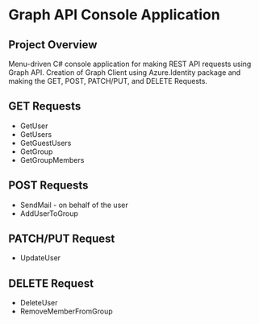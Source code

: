 # Graph API Console Application

## Project Overview

Menu-driven C# console application for making REST API requests using Graph API. Creation of Graph Client using Azure.Identity package and making the GET, POST, PATCH/PUT, and DELETE Requests.

## GET Requests

- GetUser
- GetUsers
- GetGuestUsers
- GetGroup
- GetGroupMembers

## POST Requests

- SendMail - on behalf of the user
- AddUserToGroup

## PATCH/PUT Request

- UpdateUser

## DELETE Request

- DeleteUser
- RemoveMemberFromGroup
